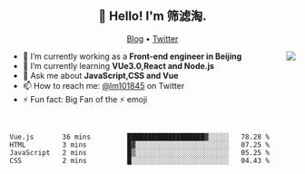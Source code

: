 <h2 align="center">👋 Hello! I'm 筛滤淘.</h2>
<p align="center">
  <a href="https://www.lm1024.top">Blog</a> •
  <a href="https://twitter.com/lm101845">Twitter</a>
</p>

<img align="right" src="https://github-readme-stats.vercel.app/api?username=lm101845&count_private=true&show_icons=true&hide_title=true" />

- 🔭 I’m currently working as a **Front-end engineer in Beijing**
- 🌱 I’m currently learning **VUe3.0,React and Node.js**
- 💬 Ask me about **JavaScript,CSS and Vue**
- 📫 How to reach me: [@lm101845](https://twitter.com/lm101845) on Twitter
- ⚡ Fun fact: Big Fan of the ⚡ emoji

<br>


<!--START_SECTION:waka-->
```text
Vue.js       36 mins         ███████████████████▓░░░░░   78.28 % 
HTML         3 mins          █▓░░░░░░░░░░░░░░░░░░░░░░░   07.25 % 
JavaScript   2 mins          █▒░░░░░░░░░░░░░░░░░░░░░░░   05.25 % 
CSS          2 mins          █░░░░░░░░░░░░░░░░░░░░░░░░   04.43 % 
```
<!--END_SECTION:waka-->

